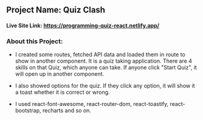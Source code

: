 ## Project Name: Quiz Clash ##

#### Live Site Link: https://programming-quiz-react.netlify.app/ ####

### About this Project: ###

* I created some routes, fetched API data and loaded them in route to show in another component. It is a quiz taking application. There are 4 skills on that Quiz, which anyone can take. If anyone click "Start Quiz", it will open up in another component. 

* I also showed options for the quiz. If they click any option, it will show it a toast whether it is correct or wrong. 

* I used react-font-awesome, react-router-dom, react-toastify, react-bootstrap, recharts and so on. 
